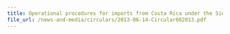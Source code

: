 ```yaml
---
title: Operational procedures for imports from Costa Rica under the Singapore-Costa Rica Free Trade Agreement (SCRFTA)
file_url: /news-and-media/circulars/2013-06-14-Circular082013.pdf
---
```

